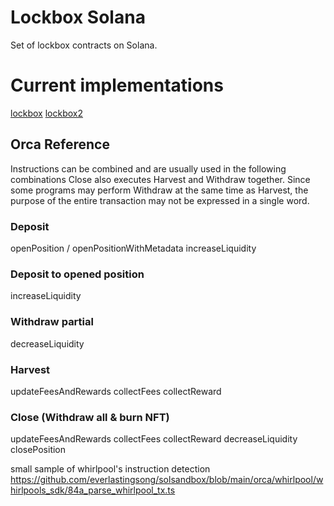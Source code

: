 # Lockbox Solana
Set of lockbox contracts on Solana.

# Current implementations
[lockbox](https://github.com/valory-xyz/lockbox-solana/tree/mainlockbox)
[lockbox2](https://github.com/valory-xyz/lockbox-solana/tree/mainlockbox2)

## Orca Reference
Instructions can be combined and are usually used in the following combinations
Close also executes Harvest and Withdraw together.
Since some programs may perform Withdraw at the same time as Harvest, the purpose of the entire transaction may not be expressed in a single word.

### Deposit
openPosition / openPositionWithMetadata
increaseLiquidity

### Deposit to opened position
increaseLiquidity

### Withdraw partial
decreaseLiquidity

### Harvest
updateFeesAndRewards
collectFees
collectReward

### Close (Withdraw all & burn NFT)
updateFeesAndRewards
collectFees
collectReward
decreaseLiquidity
closePosition

small sample of whirlpool's instruction detection
https://github.com/everlastingsong/solsandbox/blob/main/orca/whirlpool/whirlpools_sdk/84a_parse_whirlpool_tx.ts
